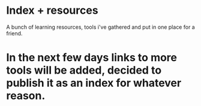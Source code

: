 # Index + resources
  A bunch of learning resources, tools i've gathered and put in one place for a friend.

# In the next few days links to more tools will be added, decided to publish it as an index for whatever reason.
